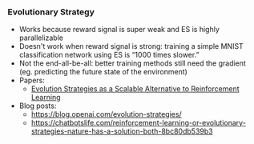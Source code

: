 ### Evolutionary Strategy
* Works because reward signal is super weak and ES is highly parallelizable
* Doesn't work when reward signal is strong: training a simple MNIST classification network using ES is “1000 times slower.”
* Not the end-all-be-all: better training methods still need the gradient (eg. predicting the future state of the environment)
* Papers:
  * [Evolution Strategies as a Scalable Alternative to Reinforcement Learning](https://arxiv.org/abs/1703.03864)
* Blog posts:
  * https://blog.openai.com/evolution-strategies/
  * https://chatbotslife.com/reinforcement-learning-or-evolutionary-strategies-nature-has-a-solution-both-8bc80db539b3
